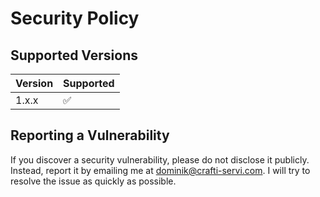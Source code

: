 # Security Policy

## Supported Versions

| Version | Supported          |
| ------- | ------------------ |
| 1.x.x   | :white_check_mark: |

## Reporting a Vulnerability

If you discover a security vulnerability, please do not disclose it publicly. Instead, report it by emailing me at [dominik@crafti-servi.com](mailto:dominik@crafti-servi.com). I will try to resolve the issue as quickly as possible.  
